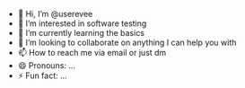 - 👋 Hi, I’m @userevee
- 👀 I’m interested in software testing
- 🌱 I’m currently learning the basics
- 💞️ I’m looking to collaborate on anything I can help you with 
- 📫 How to reach me via email or just dm
- 😄 Pronouns: ...
- ⚡ Fun fact: ...

<!---
userevee/userevee is a ✨ special ✨ repository because its `README.md` (this file) appears on your GitHub profile.
You can click the Preview link to take a look at your changes.
--->
